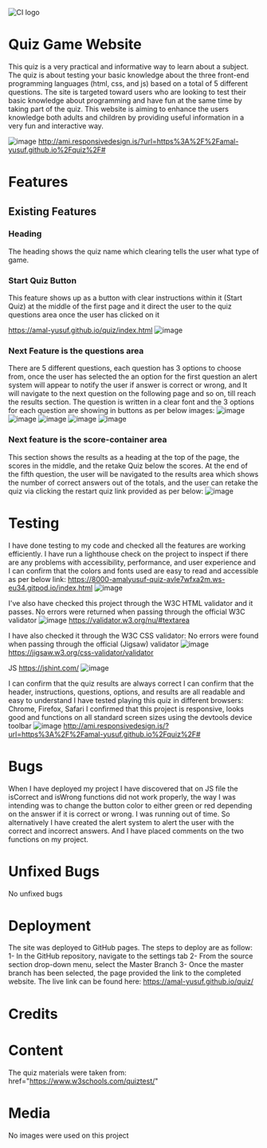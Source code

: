 ![CI logo](https://codeinstitute.s3.amazonaws.com/fullstack/ci_logo_small.png)

# Quiz Game Website 
This quiz is a very practical and informative way to learn about a subject. The quiz is about testing your basic knowledge about the three front-end programming languages (html, css, and js) based on a total of 5 different questions. The site is targeted toward users who are looking to test their basic knowledge about programming and have fun at the same time by taking part of the quiz. This website is aiming to enhance the users knowledge both adults and children by providing useful information in a very fun and interactive way.

![image](https://user-images.githubusercontent.com/91415085/158038177-89fa1ddd-f612-4007-b7af-f8dc636efca2.png)
http://ami.responsivedesign.is/?url=https%3A%2F%2Famal-yusuf.github.io%2Fquiz%2F#

# Features 
## Existing Features
### Heading 
The heading shows the quiz name which clearing tells the user what type of game.
### Start Quiz Button
This feature shows up as a button with clear instructions within it (Start Quiz) at the middle of the first page and it direct the user to the quiz questions area once the user has clicked on it

https://amal-yusuf.github.io/quiz/index.html
![image](https://user-images.githubusercontent.com/91415085/158038618-21c4b42a-42a2-4d1e-ab61-b107100440c6.png)

### Next Feature is the questions area 
There are 5 different questions, each question has 3 options to choose from, once the user has selected the an option for the first question an alert system will appear to notify the user if answer is correct or wrong, and It will navigate to the next question on the following page and so on, till reach the results section. The question is written in a clear font and the 3 options for each question are showing in buttons as per below images:
![image](https://user-images.githubusercontent.com/91415085/158038812-5a3293d9-94d3-4baf-beff-9293717f44c6.png)
![image](https://user-images.githubusercontent.com/91415085/158039004-6c87ec37-3e01-47b5-b5ad-20f36ce9a354.png)
![image](https://user-images.githubusercontent.com/91415085/158039013-22752562-d0bf-42cd-ace5-9b21bbfe0783.png)
![image](https://user-images.githubusercontent.com/91415085/158039023-f305fa63-a14b-407b-a6a2-a8b9b4a36def.png)
![image](https://user-images.githubusercontent.com/91415085/158039037-7f9fc0b8-3fd6-43bb-930b-711349dcb5e0.png)

### Next feature is the score-container area 
This section shows the results as a heading at the top of the page, the scores in the middle, and the retake Quiz below the scores. 
At the end of the fifth question, the user will be navigated to the results area which shows the number of correct answers out of the totals, and the user can retake the quiz via clicking the restart quiz link provided as per below:
![image](https://user-images.githubusercontent.com/91415085/158039224-8327ac23-ada4-4e1e-8b45-5709fc4627ba.png)

# Testing 

I have done testing to my code and checked all the features are working efficiently. 
I have run a lighthouse check on the project to inspect if there are any problems with accessibility, performance, and user experience
and I can confirm that the colors and fonts used are easy to read and accessible as per below link:
https://8000-amalyusuf-quiz-avle7wfxa2m.ws-eu34.gitpod.io/index.html
![image](https://user-images.githubusercontent.com/91415085/158040412-a0b50fc9-888c-42a5-9dae-af5882e28ba2.png)


I've also have checked this project through the W3C HTML validator and it passes.
No errors were returned when passing through the official W3C validator 
![image](https://user-images.githubusercontent.com/91415085/158039726-7a1882c4-ac77-406f-9bf5-09540b1599c4.png)
https://validator.w3.org/nu/#textarea


I have also checked it through the W3C CSS validator:
No errors were found when passing through the official (Jigsaw) validator
![image](https://user-images.githubusercontent.com/91415085/158039680-edbe5ff9-b235-49eb-8a24-f517b9b76cbd.png)
https://jigsaw.w3.org/css-validator/validator


JS 
https://jshint.com/
![image](https://user-images.githubusercontent.com/91415085/158039769-19f4e396-3f29-486c-8311-913958904a54.png)


I can confirm that the quiz results are always correct 
I can confirm that the header, instructions, questions, options, and results are all readable and easy to understand 
I have tested playing this quiz in different browsers: Chrome, Firefox, Safari
I confirmed that this project is responsive, looks good and functions on all standard screen sizes using the devtools device toolbar
![image](https://user-images.githubusercontent.com/91415085/158038177-89fa1ddd-f612-4007-b7af-f8dc636efca2.png)
http://ami.responsivedesign.is/?url=https%3A%2F%2Famal-yusuf.github.io%2Fquiz%2F#


# Bugs
When I have deployed my project I have discovered that on JS file the isCorrect and isWrong functions did not work properly, the way I was intending was to change the button color to either green or red depending on the answer if it is correct or wrong. I was running out of time. So alternatively I have created the alert system to alert the user with the correct and incorrect answers. And I have placed comments on the two functions on my project.

# Unfixed Bugs
No unfixed bugs

# Deployment
The site was deployed to GitHub pages. The steps to deploy are as follow:
 1- In the GitHub repository, navigate to the settings tab
 2- From the source section drop-down menu, select the Master Branch
 3- Once the master branch has been selected, the page provided the link to the completed website.
 The live link can be found here: https://amal-yusuf.github.io/quiz/
 
 
 # Credits 
 
 # Content 
 
The quiz materials were taken from: href="https://www.w3schools.com/quiztest/"

# Media 
No images were used on this project 
 










